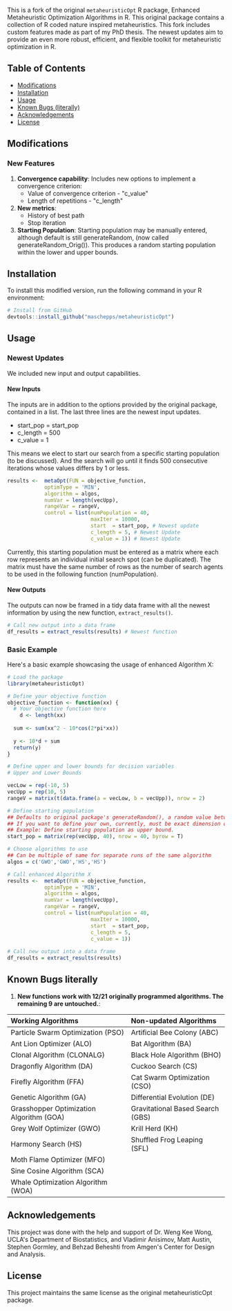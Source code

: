 
This is a fork of the original `metaheuristicOpt` R package, Enhanced Metaheuristic Optimization Algorithms in R. This original package contains a collection of R coded nature inspired metaheuristics. This fork includes custom features made as part of my PhD thesis. The newest updates aim to provide an even more robust, efficient, and flexible toolkit for metaheuristic optimization in R.

## Table of Contents

- [Modifications](#modifications)
- [Installation](#installation)
- [Usage](#usage)
- [Known Bugs (literally)](#known-bugs-literally)
- [Acknowledgements](#acknowledgements)
- [License](#license)

## Modifications

### New Features
1. **Convergence capability**: Includes new options to implement a convergence criterion:
    - Value of convergence criterion - "c_value"
    - Length of repetitions - "c_length"
2. **New metrics**:
    - History of best path
    - Stop iteration
3. **Starting Population**: Starting population may be manually entered, although default is still generateRandom, (now called generateRandom_Orig()). This produces a random starting population within the lower and upper bounds.


## Installation

To install this modified version, run the following command in your R environment:

```R
# Install from GitHub
devtools::install_github("maschepps/metaheuristicOpt")
```

## Usage

### Newest Updates

We included new input and output capabilities. 

#### New Inputs
The inputs are in addition to the options provided by the original package, contained in a list. The last three lines are the newest input updates.

- start_pop = start_pop
- c_length = 500
- c_value  = 1

This means we elect to start our search from a specific starting population (to be discussed). And the search will go until it finds 500 consecutive iterations whose values differs by 1 or less.

```R
results <-  metaOpt(FUN = objective_function,
            optimType = 'MIN',
            algorithm = algos,
            numVar = length(vecUpp),
            rangeVar = rangeV,
            control = list(numPopulation = 40,
                           maxIter = 10000, 
                           start  = start_pop, # Newest update
                           c_length = 5, # Newest Update
                           c_value = 1)) # Newest Update
```
Currently, this starting population must be entered as a matrix where each row represents an individual initial search spot (can be duplicated). The matrix must have the same number of rows as the number of search agents to be used in the following function (numPopulation).

#### New Outputs

The outputs can now be framed in a tidy data frame with all the newest information by using the new function, `extract_results()`.

```R
# Call new output into a data frame
df_results = extract_results(results) # Newest function
```

### Basic Example
Here's a basic example showcasing the usage of enhanced Algorithm X:

```R
# Load the package
library(metaheuristicOpt)

# Define your objective function
objective_function <- function(xx) {
  # Your objective function here
    d <- length(xx)
	
  sum <- sum(xx^2 - 10*cos(2*pi*xx))
	
  y <- 10*d + sum
  return(y)
}

# Define upper and lower bounds for decision variables
# Upper and Lower Bounds

vecLow = rep(-10, 5)
vecUpp = rep(10, 5)
rangeV = matrix(t(data.frame(a = vecLow, b = vecUpp)), nrow = 2)

# Define starting population
## Defaults to original package's generateRandom(), a random value between the lower and upper bounds.
## If you want to define your own, currently, must be exact dimension of nrow (numPopulation) by ncol (dimension of problem)
## Example: Define starting population as upper bound.
start_pop = matrix(rep(vecUpp, 40), nrow = 40, byrow = T)

# Choose algorithms to use
## Can be multiple of same for separate runs of the same algorithm
algos = c('GWO','GWO','HS','HS')

# Call enhanced Algorithm X
results <-  metaOpt(FUN = objective_function,
            optimType = 'MIN',
            algorithm = algos,
            numVar = length(vecUpp),
            rangeVar = rangeV,
            control = list(numPopulation = 40,
                           maxIter = 10000, 
                           start  = start_pop,
                           c_length = 5,
                           c_value = 1))
                           
# Call new output into a data frame
df_results = extract_results(results)


```

## Known Bugs literally
1. **New functions work with 12/21 originally programmed algorithms. The remaining 9 are untouched.**: 

| **Working Algorithms** | **Non-updated Algorithms** |
| :------------------- | :------------------------ |
|Particle Swarm Optimization (PSO) | Artificial Bee Colony (ABC) |
|Ant Lion Optimizer (ALO) | Bat Algorithm (BA) |
|Clonal Algorithm (CLONALG) | Black Hole Algorithm (BHO) |
| Dragonfly Algorithm (DA) | Cuckoo Search (CS) |
| Firefly Algorithm (FFA) | Cat Swarm Optimization (CSO) |
| Genetic Algorithm (GA) | Differential Evolution (DE) |
| Grasshopper Optimization Algorithm (GOA) | Gravitational Based Search (GBS) |
| Grey Wolf Optimizer (GWO) | Krill Herd (KH) |
| Harmony Search (HS) | Shuffled Frog Leaping (SFL) |
| Moth Flame Optimizer (MFO) |  |
| Sine Cosine Algorithm (SCA) |  |
| Whale Optimization Algorithm (WOA) |  |


## Acknowledgements
This project was done with the help and support of Dr. Weng Kee Wong, UCLA's Department of Biostatistics, and Vladimir Anisimov, Matt Austin, Stephen Gormley, and Behzad Beheshti from Amgen's Center for Design and Analysis.

## License
This project maintains the same license as the original metaheuristicOpt package.
